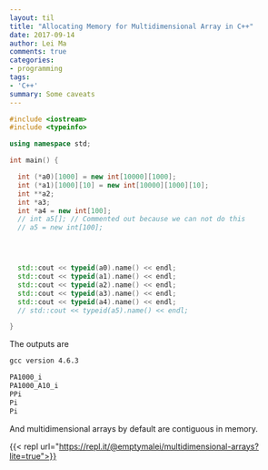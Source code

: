 ```yaml
---
layout: til
title: "Allocating Memory for Multidimensional Array in C++"
date: 2017-09-14
author: Lei Ma
comments: true
categories:
- programming
tags:
- 'C++'
summary: Some caveats
---
```


```cpp
#include <iostream>
#include <typeinfo>

using namespace std;

int main() {

  int (*a0)[1000] = new int[10000][1000];
  int (*a1)[1000][10] = new int[10000][1000][10];
  int **a2;
  int *a3;
  int *a4 = new int[100];
  // int a5[]; // Commented out because we can not do this
  // a5 = new int[100];




  std::cout << typeid(a0).name() << endl;
  std::cout << typeid(a1).name() << endl;
  std::cout << typeid(a2).name() << endl;
  std::cout << typeid(a3).name() << endl;
  std::cout << typeid(a4).name() << endl;
  // std::cout << typeid(a5).name() << endl;

}
```

The outputs are

```txt
gcc version 4.6.3

PA1000_i
PA1000_A10_i
PPi
Pi
Pi
```

And multidimensional arrays by default are contiguous in memory.

<script src="//repl.it/embed/LHJd/46.js"></script>
{{< repl url="https://repl.it/@emptymalei/multidimensional-arrays?lite=true">}}
